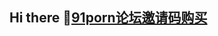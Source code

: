 ## Hi there 👋[91porn论坛邀请码购买](https://91.tkjd.life)

<!--
**91porn-register/91porn-register** is a ✨ _special_ ✨ repository because its `README.md` (this file) appears on your GitHub profile.

[91porn论坛邀请码购买](https://91.tkjd.life)

